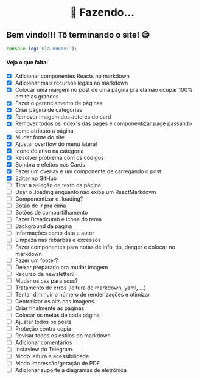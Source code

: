 <!--
title: "Início"
link: "/"
author: taffarel55
date: 22-10-2012
-->

<center>

# 🚧 Fazendo...

</center>

## Bem vindo!!! Tô terminando o site! 😄

```js
console.log(`Olá mundo!`);
```

#### Veja o que falta:

- [x] Adicionar componentes Reacts no markdown
- [x] Adicionar mais recursos legais ao markdown
- [x] Colocar uma margem no post de uma página pra ela não ocupar 100% em telas grandes
- [x] Fazer o gerenciamento de páginas
- [x] Criar página de categorias
- [x] Remover imagem dos autores do card
- [x] Remover todos os index's das pages e componentizar page passando como atributo a página
- [x] Mudar fonte do site
- [x] Ajustar overflow do menu lateral
- [x] Icone de ativo na categoria
- [x] Resolver problema com os códigos
- [x] Sombra e efeitos nos Cards
- [x] Fazer um overlay e um componente de carregando o post
- [x] Editar no GitHub
- [ ] Tirar a seleção de texto da página
- [ ] Usar o .loading enquanto não exibe um ReactMarkdown
- [ ] Componentizar o .loading?
- [ ] Botão de ir pra cima
- [ ] Botões de compartilhamento
- [ ] Fazer Breadcumb e icone do tema
- [ ] Background da página
- [ ] Informações como data e autor
- [ ] Limpeza nas rebarbas e excessos
- [ ] Fazer componentes para notas de info, tip, danger e colocar no markdown
- [ ] Fazer um footer?
- [ ] Deixar preparado pra mudar imagem
- [ ] Recurso de newsletter?
- [ ] Mudar os css para scss?
- [ ] Tratamento de erros (leitura de markdown, yaml, ...)
- [ ] Tentar diminuir o número de renderizações e otimizar
- [ ] Centralizar os alts das imagens
- [ ] Criar finalmente as páginas
- [ ] Colocar os metas de cada página
- [ ] Ajustar todos os posts
- [ ] Proteção contra copia
- [ ] Revisar todos os estilos do markdown
- [ ] Adicionar comentários
- [ ] Instaview do Telegram.
- [ ] Modo leitura e acessibilidade
- [ ] Modo impressão/geração de PDF
- [ ] Adicionar suporte a diagramas de eletrônica

